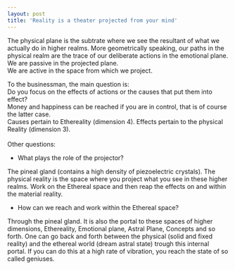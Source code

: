 ```yaml
---
layout: post
title: 'Reality is a theater projected from your mind'
---
```


The physical plane is the subtrate where we see the resultant of what we actually do in higher realms.
More geometrically speaking, our paths in the physical realm are the trace of our deliberate actions in the emotional plane.<br>
We are passive in the projected plane.<br>
We are active in the space from which we project.

To the businessman, the main question is: <br>
Do you focus on the effects of actions or the causes that put them into effect?<br>
Money and happiness can be reached if you are in control, that is of course the latter case.<br>
Causes pertain to Ethereality (dimension 4). Effects pertain to the physical Reality (dimension 3).
<br><br>
Other questions:

- What plays the role of the projector?

The pineal gland (contains a high density of piezoelectric crystals).
The physical reality is the space where you project what you see in these higher realms.
Work on the Ethereal space and then reap the effects on and within the material reality.

- How can we reach and work within the Ethereal space?
 
Through the pineal gland.
It is also the portal to these spaces of higher dimensions, Ethereality, Emotional plane, Astral Plane, Concepts and so forth.
One can go back and forth between the physical (solid and fixed reality) and the ethereal world (dream astral state) trough this internal portal.
If you can do this at a high rate of vibration, you reach the state of so called geniuses.


